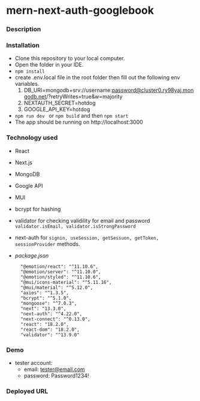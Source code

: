 # mern-next-auth-googlebook

### Description

### Installation

- Clone this repository to your local computer.
- Open the folder in your IDE.
- `npm install`
- create .env.local file in the root folder then fill out the following env variables.
  1. DB_URI=mongodb+srv://username:password@cluster0.ry98yaj.mongodb.net/?retryWrites=true&w=majority
  2. NEXTAUTH_SECRET=hotdog
  3. GOOGLE_API_KEY=hotdog
- `npm run dev ` or `npm build` and then `npm start`
- The app should be running on http://localhost:3000

### Technology used

- React
- Next.js
- MongoDB
- Google API
- MUI
- bcrypt for hashing
- validator for checking validility for email and password `validator.isEmail, validator.isStrongPassword`
- next-auth for `signin, useSession, getSessuon, getToken, sessionProvider` methods.

- _package.json_
  ```
    "@emotion/react": "^11.10.6",
    "@emotion/server": "^11.10.0",
    "@emotion/styled": "^11.10.6",
    "@mui/icons-material": "^5.11.16",
    "@mui/material": "^5.12.0",
    "axios": "^1.3.5",
    "bcrypt": "^5.1.0",
    "mongoose": "^7.0.3",
    "next": "13.3.0",
    "next-auth": "^4.22.0",
    "next-connect": "^0.13.0",
    "react": "18.2.0",
    "react-dom": "18.2.0",
    "validator": "^13.9.0"
  ```

### Demo

- tester account:
  - email: tester@email.com
  - password: Password1234!

### Deployed URL